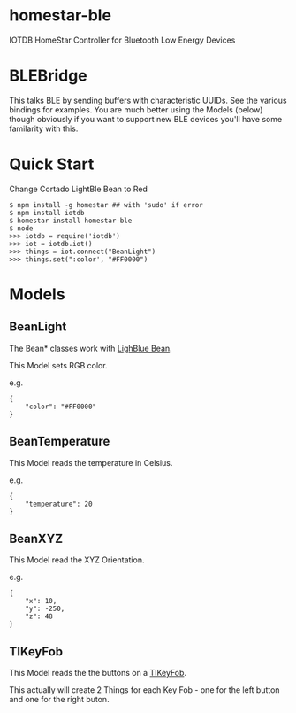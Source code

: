# homestar-ble
IOTDB HomeStar Controller for Bluetooth Low Energy Devices

# BLEBridge

This talks BLE by sending buffers with characteristic UUIDs.
See the various bindings for examples.
You are much better using the Models (below) though obviously
if you want to support new BLE devices you'll have some
familarity with this.

# Quick Start

Change Cortado LightBle Bean to Red

	$ npm install -g homestar ## with 'sudo' if error
	$ npm install iotdb
	$ homestar install homestar-ble
	$ node
	>>> iotdb = require('iotdb')
	>>> iot = iotdb.iot()
	>>> things = iot.connect("BeanLight")
	>>> things.set(":color', "#FF0000")

# Models

## BeanLight

The Bean\* classes work with 
[LighBlue Bean](https://punchthrough.com/bean/).

This Model sets RGB color.

e.g.

    {
        "color": "#FF0000"
    }

## BeanTemperature

This Model reads the temperature in Celsius.

e.g.

    {
        "temperature": 20
    }

## BeanXYZ

This Model read the XYZ Orientation.

e.g.

    {
        "x": 10,
        "y": -250,
        "z": 48
    }

## TIKeyFob

This Model reads the the buttons on a 
[TIKeyFob](http://processors.wiki.ti.com/index.php/Category:KeyFobDemo).

This actually will create 2 Things for each Key Fob - one
for the left button and one for the right buton.
